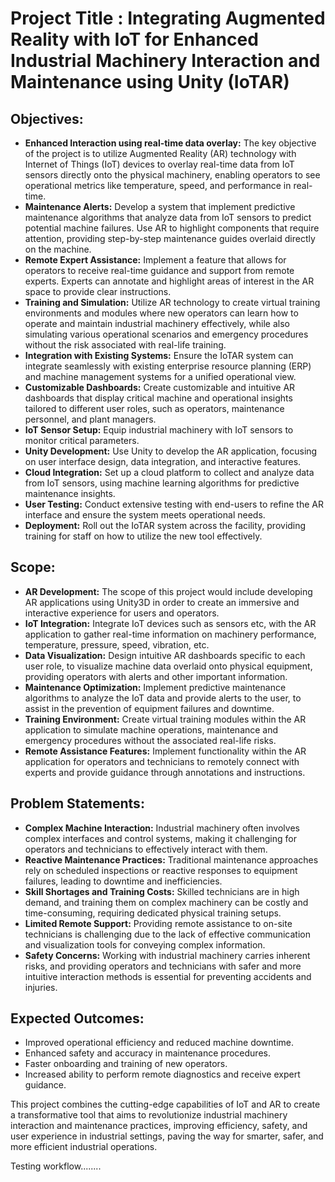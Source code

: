 # Project Title : Integrating Augmented Reality with IoT for Enhanced Industrial Machinery Interaction and Maintenance using Unity (IoTAR)


## Objectives:

- **Enhanced Interaction using real-time data overlay:** The key objective of the project is to utilize Augmented Reality (AR) technology with Internet of Things (IoT) devices to overlay real-time data from IoT sensors directly onto the physical machinery, enabling operators to see operational metrics like temperature, speed, and performance in real-time.
- **Maintenance Alerts:** Develop a system that implement predictive maintenance algorithms that analyze data from IoT sensors to predict potential machine failures. Use AR to highlight components that require attention, providing step-by-step maintenance guides overlaid directly on the machine.
- **Remote Expert Assistance:** Implement a feature that allows for operators to receive real-time guidance and support from remote experts. Experts can annotate and highlight areas of interest in the AR space to provide clear instructions.
- **Training and Simulation:** Utilize AR technology to create virtual training environments and modules where new operators can learn how to operate and maintain industrial machinery effectively, while also simulating various operational scenarios and emergency procedures without the risk associated with real-life training.
- **Integration with Existing Systems:** Ensure the IoTAR system can integrate seamlessly with existing enterprise resource planning (ERP) and machine management systems for a unified operational view.
- **Customizable Dashboards:** Create customizable and intuitive AR dashboards that display critical machine and operational insights tailored to different user roles, such as operators, maintenance personnel, and plant managers.
- **IoT Sensor Setup:** Equip industrial machinery with IoT sensors to monitor critical parameters.
- **Unity Development:** Use Unity to develop the AR application, focusing on user interface design, data integration, and interactive features.
- **Cloud Integration:** Set up a cloud platform to collect and analyze data from IoT sensors, using machine learning algorithms for predictive maintenance insights.
- **User Testing:** Conduct extensive testing with end-users to refine the AR interface and ensure the system meets operational needs.
- **Deployment:** Roll out the IoTAR system across the facility, providing training for staff on how to utilize the new tool effectively.


## Scope:

- **AR Development:** The scope of this project would include developing AR applications using Unity3D in order to create an immersive and interactive experience for users and operators.
- **IoT Integration:** Integrate IoT devices such as sensors etc, with the AR application to gather real-time information on machinery performance, temperature, pressure, speed, vibration, etc.
- **Data Visualization:** Design intuitive AR dashboards specific to each user role, to visualize machine data overlaid onto physical equipment, providing operators with alerts and other important information.
- **Maintenance Optimization:** Implement predictive maintenance algorithms to analyze the IoT data and provide alerts to the user, to assist in the prevention of equipment failures and downtime.
- **Training Environment:** Create virtual training modules within the AR application to simulate machine operations, maintenance and emergency procedures without the associated real-life risks.
- **Remote Assistance Features:** Implement functionality within the AR application for operators and technicians to remotely connect with experts and provide guidance through annotations and instructions.


## Problem Statements:

- **Complex Machine Interaction:** Industrial machinery often involves complex interfaces and control systems, making it challenging for operators and technicians to effectively interact with them.
- **Reactive Maintenance Practices:** Traditional maintenance approaches rely on scheduled inspections or reactive responses to equipment failures, leading to downtime and inefficiencies.
- **Skill Shortages and Training Costs:** Skilled technicians are in high demand, and training them on complex machinery can be costly and time-consuming, requiring dedicated physical training setups.
- **Limited Remote Support:** Providing remote assistance to on-site technicians is challenging due to the lack of effective communication and visualization tools for conveying complex information.
- **Safety Concerns:** Working with industrial machinery carries inherent risks, and providing operators and technicians with safer and more intuitive interaction methods is essential for preventing accidents and injuries.


## Expected Outcomes:
- Improved operational efficiency and reduced machine downtime.
- Enhanced safety and accuracy in maintenance procedures.
- Faster onboarding and training of new operators.
- Increased ability to perform remote diagnostics and receive expert guidance.


This project combines the cutting-edge capabilities of IoT and AR to create a transformative tool that aims to revolutionize industrial machinery interaction and maintenance practices, improving efficiency, safety, and user experience in industrial settings, paving the way for smarter, safer, and more efficient industrial operations.

Testing workflow........
